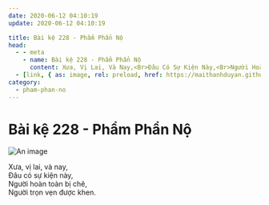 ```yaml
---
date: 2020-06-12 04:10:19
update: 2020-06-12 04:10:19

title: Bài kệ 228 - Phẩm Phẩn Nộ
head:
  - - meta
    - name: Bài kệ 228 - Phẩm Phẩn Nộ
      content: Xưa, Vị Lai, Và Nay,<Br>Ðâu Có Sự Kiện Này,<Br>Người Hoàn Toàn Bị Chê,<Br>Người Trọn Vẹn Được Khen.<Br>
  - [link, { as: image, rel: preload, href: https://maithanhduyan.github.io/kinh-phap-cu/img/pham-phan-no/pham-phan-no-228.jpg }]
category:
  - pham-phan-no
---
```


# Bài kệ 228 - Phẩm Phẩn Nộ

![An image](/img/pham-phan-no/pham-phan-no-228.jpg)

Xưa, vị lai, và nay,<br>Ðâu có sự kiện này,<br>Người hoàn toàn bị chê,<br>Người trọn vẹn được khen.<br>
